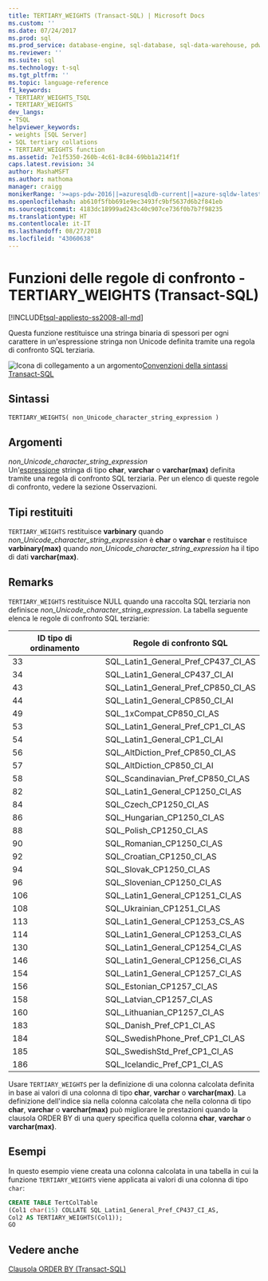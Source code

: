 ```yaml
---
title: TERTIARY_WEIGHTS (Transact-SQL) | Microsoft Docs
ms.custom: ''
ms.date: 07/24/2017
ms.prod: sql
ms.prod_service: database-engine, sql-database, sql-data-warehouse, pdw
ms.reviewer: ''
ms.suite: sql
ms.technology: t-sql
ms.tgt_pltfrm: ''
ms.topic: language-reference
f1_keywords:
- TERTIARY_WEIGHTS_TSQL
- TERTIARY_WEIGHTS
dev_langs:
- TSQL
helpviewer_keywords:
- weights [SQL Server]
- SQL tertiary collations
- TERTIARY_WEIGHTS function
ms.assetid: 7e1f5350-260b-4c61-8c84-69bb1a214f1f
caps.latest.revision: 34
author: MashaMSFT
ms.author: mathoma
manager: craigg
monikerRange: '>=aps-pdw-2016||=azuresqldb-current||=azure-sqldw-latest||>=sql-server-2016||=sqlallproducts-allversions||>=sql-server-linux-2017||=azuresqldb-mi-current'
ms.openlocfilehash: ab610f5fbb691e9ec3493fc9bf5637d6b2f841eb
ms.sourcegitcommit: 4183dc18999ad243c40c907ce736f0b7b7f98235
ms.translationtype: HT
ms.contentlocale: it-IT
ms.lasthandoff: 08/27/2018
ms.locfileid: "43060638"
---
```

# <a name="collation-functions---tertiaryweights-transact-sql"></a>Funzioni delle regole di confronto - TERTIARY_WEIGHTS (Transact-SQL)
[!INCLUDE[tsql-appliesto-ss2008-all-md](../../includes/tsql-appliesto-ss2008-all-md.md)]

Questa funzione restituisce una stringa binaria di spessori per ogni carattere in un'espressione stringa non Unicode definita tramite una regola di confronto SQL terziaria.
  
![Icona di collegamento a un argomento](../../database-engine/configure-windows/media/topic-link.gif "Icona di collegamento a un argomento")[Convenzioni della sintassi Transact-SQL](../../t-sql/language-elements/transact-sql-syntax-conventions-transact-sql.md)
  
## <a name="syntax"></a>Sintassi  
  
```sql
TERTIARY_WEIGHTS( non_Unicode_character_string_expression )  
```  
  
## <a name="arguments"></a>Argomenti  
*non_Unicode_character_string_expression*  
Un'[espressione](../../t-sql/language-elements/expressions-transact-sql.md) stringa di tipo **char**, **varchar** o **varchar(max)** definita tramite una regola di confronto SQL terziaria. Per un elenco di queste regole di confronto, vedere la sezione Osservazioni.
  
## <a name="return-types"></a>Tipi restituiti
`TERTIARY_WEIGHTS` restituisce **varbinary** quando *non_Unicode_character_string_expression* è **char** o **varchar** e restituisce **varbinary(max)** quando *non_Unicode_character_string_expression* ha il tipo di dati **varchar(max)**.
  
## <a name="remarks"></a>Remarks  
`TERTIARY_WEIGHTS` restituisce NULL quando una raccolta SQL terziaria non definisce *non_Unicode_character_string_expression*. La tabella seguente elenca le regole di confronto SQL terziarie:
  
|ID tipo di ordinamento|Regole di confronto SQL|  
|---|---|
|33|SQL_Latin1_General_Pref_CP437_CI_AS|  
|34|SQL_Latin1_General_CP437_CI_AI|  
|43|SQL_Latin1_General_Pref_CP850_CI_AS|  
|44|SQL_Latin1_General_CP850_CI_AI|  
|49|SQL_1xCompat_CP850_CI_AS|  
|53|SQL_Latin1_General_Pref_CP1_CI_AS|  
|54|SQL_Latin1_General_CP1_CI_AI|  
|56|SQL_AltDiction_Pref_CP850_CI_AS|  
|57|SQL_AltDiction_CP850_CI_AI|  
|58|SQL_Scandinavian_Pref_CP850_CI_AS|  
|82|SQL_Latin1_General_CP1250_CI_AS|  
|84|SQL_Czech_CP1250_CI_AS|  
|86|SQL_Hungarian_CP1250_CI_AS|  
|88|SQL_Polish_CP1250_CI_AS|  
|90|SQL_Romanian_CP1250_CI_AS|  
|92|SQL_Croatian_CP1250_CI_AS|  
|94|SQL_Slovak_CP1250_CI_AS|  
|96|SQL_Slovenian_CP1250_CI_AS|  
|106|SQL_Latin1_General_CP1251_CI_AS|  
|108|SQL_Ukrainian_CP1251_CI_AS|  
|113|SQL_Latin1_General_CP1253_CS_AS|  
|114|SQL_Latin1_General_CP1253_CI_AS|  
|130|SQL_Latin1_General_CP1254_CI_AS|  
|146|SQL_Latin1_General_CP1256_CI_AS|  
|154|SQL_Latin1_General_CP1257_CI_AS|  
|156|SQL_Estonian_CP1257_CI_AS|  
|158|SQL_Latvian_CP1257_CI_AS|  
|160|SQL_Lithuanian_CP1257_CI_AS|  
|183|SQL_Danish_Pref_CP1_CI_AS|  
|184|SQL_SwedishPhone_Pref_CP1_CI_AS|  
|185|SQL_SwedishStd_Pref_CP1_CI_AS|  
|186|SQL_Icelandic_Pref_CP1_CI_AS|  
  
Usare `TERTIARY_WEIGHTS` per la definizione di una colonna calcolata definita in base ai valori di una colonna di tipo **char**, **varchar** o **varchar(max)**. La definizione dell'indice sia nella colonna calcolata che nella colonna di tipo **char**, **varchar** o **varchar(max)** può migliorare le prestazioni quando la clausola ORDER BY di una query specifica quella colonna **char**, **varchar** o **varchar(max)**.
  
## <a name="examples"></a>Esempi  
In questo esempio viene creata una colonna calcolata in una tabella in cui la funzione `TERTIARY_WEIGHTS` viene applicata ai valori di una colonna di tipo `char`:
  
```sql
CREATE TABLE TertColTable  
(Col1 char(15) COLLATE SQL_Latin1_General_Pref_CP437_CI_AS,  
Col2 AS TERTIARY_WEIGHTS(Col1));  
GO   
```  
  
## <a name="see-also"></a>Vedere anche
[Clausola ORDER BY &#40;Transact-SQL&#41;](../../t-sql/queries/select-order-by-clause-transact-sql.md)
  
  
